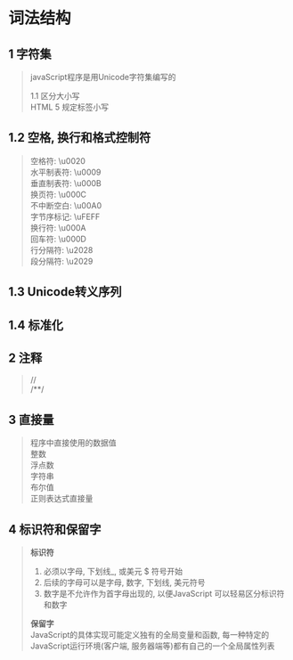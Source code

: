 # 词法结构

## 1 字符集

> javaScript程序是用Unicode字符集编写的
>
> 1.1 区分大小写  
> HTML 5 规定标签小写

## 1.2 空格, 换行和格式控制符

> 空格符: \u0020  
> 水平制表符: \u0009  
> 垂直制表符: \u000B  
> 换页符: \u000C  
> 不中断空白: \u00A0  
> 字节序标记: \uFEFF  
> 换行符: \u000A  
> 回车符: \u000D  
> 行分隔符: \u2028  
> 段分隔符: \u2029

## 1.3 Unicode转义序列

## 1.4 标准化

## 2 注释

> //  
> /**/

## 3 直接量

> 程序中直接使用的数据值  
> 整数  
> 浮点数  
> 字符串  
> 布尔值  
> 正则表达式直接量  

## 4 标识符和保留字

> **标识符**
> 1. 必须以字母, 下划线_, 或美元 $ 符号开始  
> 2. 后续的字母可以是字母, 数字, 下划线, 美元符号  
> 3. 数字是不允许作为首字母出现的, 以便JavaScript 可以轻易区分标识符和数字  
>
> **保留字**  
> JavaScript的具体实现可能定义独有的全局变量和函数, 每一种特定的JavaScript运行环境(客户端, 服务器端等)都有自己的一个全局属性列表  
>
